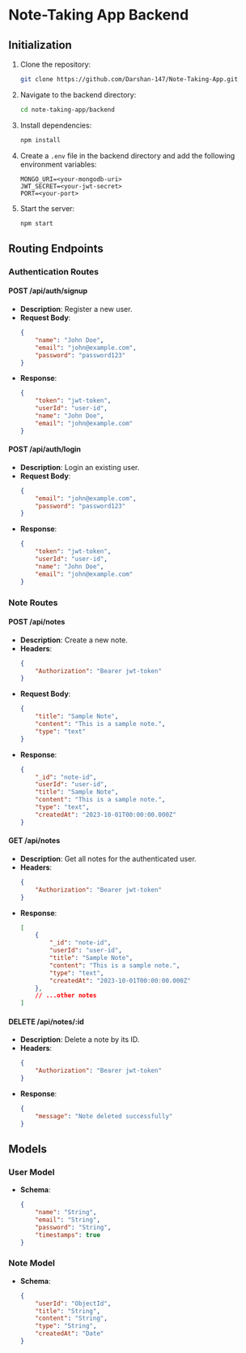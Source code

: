 # Note-Taking App Backend

## Initialization

1. Clone the repository:
    ```sh
    git clone https://github.com/Darshan-147/Note-Taking-App.git
    ```

2. Navigate to the backend directory:
    ```sh
    cd note-taking-app/backend
    ```

3. Install dependencies:
    ```sh
    npm install
    ```

4. Create a `.env` file in the backend directory and add the following environment variables:
    ```
    MONGO_URI=<your-mongodb-uri>
    JWT_SECRET=<your-jwt-secret>
    PORT=<your-port>
    ```

5. Start the server:
    ```sh
    npm start
    ```

## Routing Endpoints

### Authentication Routes

#### POST /api/auth/signup

- **Description**: Register a new user.
- **Request Body**:
    ```json
    {
        "name": "John Doe",
        "email": "john@example.com",
        "password": "password123"
    }
    ```
- **Response**:
    ```json
    {
        "token": "jwt-token",
        "userId": "user-id",
        "name": "John Doe",
        "email": "john@example.com"
    }
    ```

#### POST /api/auth/login

- **Description**: Login an existing user.
- **Request Body**:
    ```json
    {
        "email": "john@example.com",
        "password": "password123"
    }
    ```
- **Response**:
    ```json
    {
        "token": "jwt-token",
        "userId": "user-id",
        "name": "John Doe",
        "email": "john@example.com"
    }
    ```

### Note Routes

#### POST /api/notes

- **Description**: Create a new note.
- **Headers**:
    ```json
    {
        "Authorization": "Bearer jwt-token"
    }
    ```
- **Request Body**:
    ```json
    {
        "title": "Sample Note",
        "content": "This is a sample note.",
        "type": "text"
    }
    ```
- **Response**:
    ```json
    {
        "_id": "note-id",
        "userId": "user-id",
        "title": "Sample Note",
        "content": "This is a sample note.",
        "type": "text",
        "createdAt": "2023-10-01T00:00:00.000Z"
    }
    ```

#### GET /api/notes

- **Description**: Get all notes for the authenticated user.
- **Headers**:
    ```json
    {
        "Authorization": "Bearer jwt-token"
    }
    ```
- **Response**:
    ```json
    [
        {
            "_id": "note-id",
            "userId": "user-id",
            "title": "Sample Note",
            "content": "This is a sample note.",
            "type": "text",
            "createdAt": "2023-10-01T00:00:00.000Z"
        },
        // ...other notes
    ]
    ```

#### DELETE /api/notes/:id

- **Description**: Delete a note by its ID.
- **Headers**:
    ```json
    {
        "Authorization": "Bearer jwt-token"
    }
    ```
- **Response**:
    ```json
    {
        "message": "Note deleted successfully"
    }
    ```

## Models

### User Model

- **Schema**:
    ```json
    {
        "name": "String",
        "email": "String",
        "password": "String",
        "timestamps": true
    }
    ```

### Note Model

- **Schema**:
    ```json
    {
        "userId": "ObjectId",
        "title": "String",
        "content": "String",
        "type": "String",
        "createdAt": "Date"
    }
    